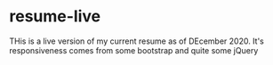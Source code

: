 # resume-live
THis is a live version of my current resume as of DEcember 2020. It's responsiveness comes from some bootstrap and quite some jQuery
